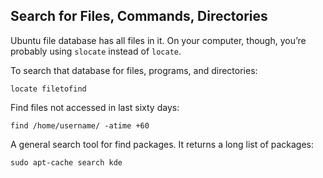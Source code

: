 ## Search for Files, Commands, Directories
Ubuntu file database has all files in it. On your computer, though, you’re probably using `slocate` instead of `locate`.

To search that database for files, programs, and directories:
```
locate filetofind
```

Find files not accessed in last sixty days:
```
find /home/username/ -atime +60
```
A general search tool for find packages. It returns a long list of packages:
```
sudo apt-cache search kde
```
